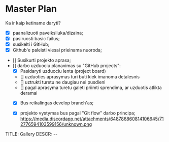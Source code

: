 # Master Plan

Ka ir kaip ketiname daryti?

- [x] paanalizuoti paveiksliuka/dizaina;
- [x] pasiruosti basic failus;
- [x] susikelti i GitHub;
- [x] Github'e paleisti viesai prieinama nuoroda;
- [] Susikurti projekto aprasa;
- [] darbo uzduociu planavimas su "GitHub projects":
    - [x] Pasidaryti uzduociu lenta (project board)
    - [] uzduoties aprasymas turi buti kiek imanoma detalesnis
    - [] uztrukti turetu ne daugiau nei pusdieni
    - [] pagal aprasyma turetu galeti priimti sprendima, ar uzduotis atlikta deramai
    - [x] Bus reikalingas develop branch'as;
    - [x] projekto vystymas bus pagal "Git flow" darbo principa;
    https://media.discordapp.net/attachments/648786860814106645/712776594103599156/unknown.png


TITLE: Gallery
DESCR: --
